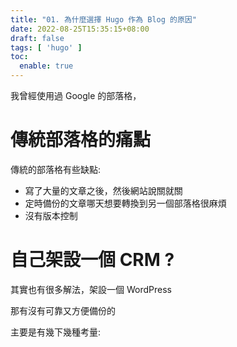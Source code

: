 ```yaml
---
title: "01. 為什麼選擇 Hugo 作為 Blog 的原因"
date: 2022-08-25T15:35:15+08:00
draft: false
tags: [ 'hugo' ]
toc:
  enable: true
---
```



我曾經使用過 Google 的部落格，



# 傳統部落格的痛點

傳統的部落格有些缺點:
- 寫了大量的文章之後，然後網站說關就關
- 定時備份的文章哪天想要轉換到另一個部落格很麻煩
- 沒有版本控制

# 自己架設一個 CRM ?
其實也有很多解法，架設一個 WordPress

那有沒有可靠又方便備份的

主要是有幾下幾種考量:

